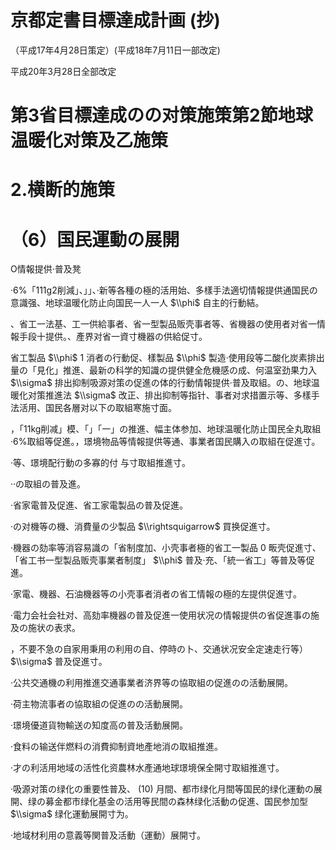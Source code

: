 # 京都定書目標達成計画 (抄)

（平成17年4月28日策定）(平成18年7月11日一部改定)

平成20年3月28日全部改定

# 第3省目標達成のの对策施策第2節地球温暖化对策及乙施策

# 2.横断的施策

# （6）国民運動の展開

O情報提供·普及凳

·6%「111g2削減」、」」、·新等各種の極的活用始、多樣手法適切情報提供通国民の意識强、地球温暖化防止向国民一人一人 $\\phi$ 自主的行動結。

、省工一法基、工一供給事者、省一型製品贩壳事者等、省機器の使用者对省一情報手段十提供。、產界对省一資寸機器の供給促寸。

省工製品 $\\phi$ ${1}$ 消者の行動促、樣製品 $\\phi$ 製造·使用段等二酸化炭素排出量の「見化」推進、最新の科学的知識の提供健全危機感の成、何温室劲果力入 $\\sigma$ 排出抑制吸源对策の促進の体的行動情報提供·普及取組。の、地球温暖化对策推進法 $\\sigma$ 改正、排出抑制等指针、事者对求措置示等、多樣手法活用、国民各層对以下の取組寒施寸面。

，「11kg削减」模、「」「一」の推進、幅主体参加、地球温暖化防止国民全丸取組·6%取組等促進。，璟境物品等情報提供等通、事業者国民購入の取組在促進寸。

·等、璟境配行動の多寡的付 与寸取組推進寸。

··の取組の普及進。

·省家電普及促進、省工家電製品の普及促進。

·の对機等の機、消費量の少製品 $\\rightsquigarrow$ 買换促進寸。

·機器の劾率等消容易識の「省制度加、小壳事者極的省工一製品 $0$ 畈壳促進寸、「省工书一型製品贩壳事業者制度」 $\\phi$ 普及·充、「統一省工」等普及等促進。

·家電、機器、石油機器等の小壳事者消者の省工情報の極的左提供促進寸。

·電力会社会社对、高劾率機器の普及促進一使用状况の情報提供の省促進事の施及の施状の表求。

，不要不急の自家用秉用の利用の自、停時の卜、交通状况安全定速走行等） $\\sigma$ 普及促進寸。

·公共交通機の利用推進交通事業者济界等の協取組の促進のの活動展開。

·荷主物流事者の協取組の促進のの活動展開。

·璟境優道貨物輸送の知度高の普及活動展開。

·食料の输送伴燃料の消費抑制資地產地消の取組推進。

·才の利活用地域の活性化资農林水產通地球璟境保全開寸取組推進寸。

·吸源对策の绿化の重要性普及、 $(10)$ 月間、都市绿化月間等国民的绿化運動の展開、绿の募金都市绿化基金の活用等民間の森林绿化活動の促進、国民参加型 $\\sigma$ 绿化運動展開寸为。

·地域材利用の意義等関普及活動（運動）展開寸。